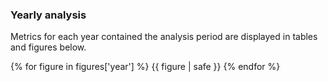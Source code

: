 
### Yearly analysis

Metrics for each year contained the analysis period are displayed in tables and figures below.

{% for figure in figures['year'] %}
  {{ figure | safe }}
{% endfor %}
